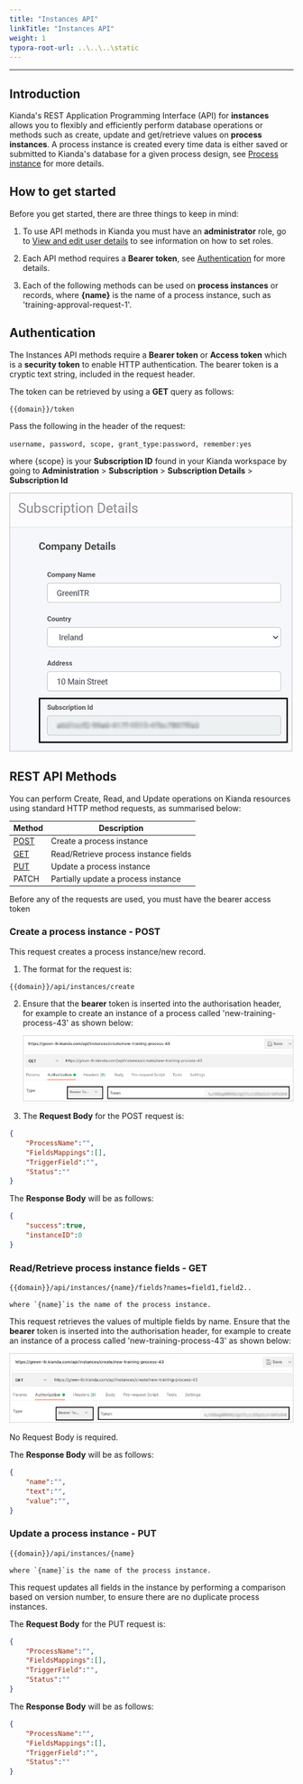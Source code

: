 ```yaml
---
title: "Instances API"
linkTitle: "Instances API"
weight: 1
typora-root-url: ..\..\..\static
---
```


---
Introduction
---

Kianda's REST Application Programming Interface (API) for **instances** allows you to flexibly and efficiently perform database operations or methods such as create, update and get/retrieve values on **process instances**. A process instance is created every time data is either saved or submitted to Kianda's database for a given process design, see [Process instance](/docs/platform/application-designer/process/process-instance/) for more details.



## How to get started

Before you get started, there are three things to keep in mind:

1. To use API methods in Kianda you must have an **administrator** role, go to [View and edit user details](/administration/users/#view-and-edit-existing-user-details) to see information on how to set roles.

2. Each API method requires a **Bearer token**, see [Authentication](/docs/apis/authentication/) for more details.

3. Each of the following methods can be used on **process instances** or records, where **{name}** is the name of a process instance, such as 'training-approval-request-1'.

   

## Authentication

The Instances API methods require a **Bearer token** or **Access token** which is a **security token** to enable HTTP authentication. The bearer token is a cryptic text string, included in the request header. 

The token can be retrieved by using a **GET** query as follows:

```
{{domain}}/token
```

Pass the following in the header of the request:

`username, password, scope, grant_type:password, remember:yes`

where {scope} is your **Subscription ID** found in your Kianda workspace by going to **Administration** > **Subscription** > **Subscription Details** > **Subscription Id**

![Subscription Id](/images/subscription-details.jpg)




## REST API Methods
You can perform Create, Read, and Update operations on Kianda resources using standard HTTP method requests, as summarised below:

| Method                                       | Description                           |
| -------------------------------------------- | ------------------------------------- |
| [POST](#create-a-process-instance-post)      | Create a process instance             |
| [GET](#read/retrieve-a-process-instance-get) | Read/Retrieve process instance fields |
| [PUT](#update-a-process-instance-put)        | Update a process instance             |
| PATCH                                        | Partially update a process instance   |

Before any of the requests are used, you must have the bearer access token



### Create a process instance - POST

This request creates a process instance/new record. 

1. The format for the request is:

```
{{domain}}/api/instances/create
```

2. Ensure that the **bearer** token is inserted into the authorisation header, for example to create an instance of a process called 'new-training-process-43' as shown below:

   ![Create instance example](/images/create-instance.jpg)

3. The **Request Body** for the POST request is:

```json
{
	"ProcessName":"",
	"FieldsMappings":[],
	"TriggerField":"",
	"Status":""
}
```

The **Response Body** will be as follows:

```json
{
	"success":true,
	"instanceID":0
}
```



### Read/Retrieve process instance fields - GET

```
{{domain}}/api/instances/{name}/fields?names=field1,field2..
```

	where `{name}`is the name of the process instance.

This request retrieves the values of multiple fields by name.
Ensure that the **bearer** token is inserted into the authorisation header, for example to create an instance of a process called 'new-training-process-43' as shown below:

   ![Create instance example](/images/create-instance.jpg)

No Request Body is required.

The **Response Body** will be as follows:

```json
{
	"name":"",
	"text":"",
	"value":"",
}
```



### Update a process instance - PUT

```
{{domain}}/api/instances/{name}
```

	where `{name}`is the name of the process instance.

This request updates all fields in the instance by performing a comparison based on version number, to ensure there are no duplicate process instances.

The **Request Body** for the PUT request is:

```json
{
	"ProcessName":"",
	"FieldsMappings":[],
	"TriggerField":"",
	"Status":""
}
```

The **Response Body** will be as follows:

```json
{
	"ProcessName":"",
	"FieldsMappings":[],
	"TriggerField":"",
	"Status":""
}
```







